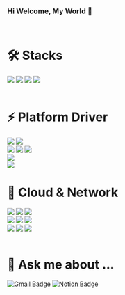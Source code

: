 ### Hi Welcome, My World 👋
<br/>


# 🛠️ Stacks
<img src="https://img.shields.io/badge/Python-3766AB?style=flat-square&logo=Python&logoColor=white"/> <img src="https://img.shields.io/badge/C-A8B9CC?style=flat-square&logo=C&logoColor=white"/> <img src="https://img.shields.io/badge/Java-F7DF1E?style=flat-square&logo=Java&logoColor=white"/> <img src="https://img.shields.io/badge/Android-3DDC84?style=flat-square&logo=Android&logoColor=white"/><br/>
<br/>

# ⚡ Platform Driver
<img src="https://img.shields.io/badge/Linux-FCC624?style=flat-square&logo=Linux&logoColor=white"/> <img src="https://img.shields.io/badge/BSP-9999FF?style=flat-square&logo=BSP&logoColor=white"/> <br/>
<img src="https://img.shields.io/badge/Audio_Driver-4B5E40?style=flat-square&logo=Audiomack&logoColor=white"/> <img src="https://img.shields.io/badge/Audio_HAL-FF4713?style=flat-square&logo=Audiomack&logoColor=white"/> <img src="https://img.shields.io/badge/Audio_HIDL-F07355?style=flat-square&logo=Audiomack&logoColor=white"/><br/>
<img src="https://img.shields.io/badge/Motor_Driver-00945E?style=flat-square&logo=Motor_Driver&logoColor=white"/><br/>
<img src="https://img.shields.io/badge/Haptic_Driver-35BDB2?style=flat-square&logo=Haptic_Driver&logoColor=white"/><br/>

# 🌱 Cloud & Network
<img src="https://img.shields.io/badge/Network_Infra-161D4E?style=flat-square&logo=Autoprefixer&logoColor=white"/> <img src="https://img.shields.io/badge/L2_Switch-404040?style=flat-square&logo=L2_Switch&logoColor=white"/> <img src="https://img.shields.io/badge/L3_Switch-575757?style=flat-square&logo=L3_Switch&logoColor=white"/><br/>
<img src="https://img.shields.io/badge/VMware-607078?style=flat-square&logo=VMware&logoColor=white"/> <img src="https://img.shields.io/badge/Ubuntu-E95420?style=flat-square&logo=Ubuntu&logoColor=white"/> <img src="https://img.shields.io/badge/Linux_Server-FCC624?style=flat-square&logo=Linux&logoColor=white"/><br/>
<img src="https://img.shields.io/badge/Docker-2496ED?style=flat-square&logo=Docker&logoColor=white"/> <img src="https://img.shields.io/badge/Kubernetes-326CE5?style=flat-square&logo=Kubernetes&logoColor=white"/> <img src="https://img.shields.io/badge/Helm-0F1689?style=flat-square&logo=Helm&logoColor=white"/><br/>
<br/>

# 💬 Ask me about ...
[![Gmail Badge](https://img.shields.io/badge/Gmail-d14836?style=flat-square&logo=Gmail&logoColor=white&link=mailto:sucassion@gmail.com)](sucassion@gmail.com)
[![Notion Badge](https://img.shields.io/badge/Notion-000000?style=flat-square&logo=Notion&logoColor=white&link=https://www.notion.so/invite/f436c9431986ca80f98cdda5f8e29d509628094b)](https://www.notion.so/invite/f436c9431986ca80f98cdda5f8e29d509628094b)<br/>
<br/>
<!--
**succassion/succassion** is a ✨ _special_ ✨ repository because its `README.md` (this file) appears on your GitHub profile.

Here are some ideas to get you started:

- 🔭 I’m currently working on ...
- 🌱 I’m currently learning ...
- 👯 I’m looking to collaborate on ...
- 🤔 I’m looking for help with ...
- 💬 Ask me about ...
- 📫 How to reach me: ...
- 😄 Pronouns: ...
- ⚡ Fun fact: ...
-->
